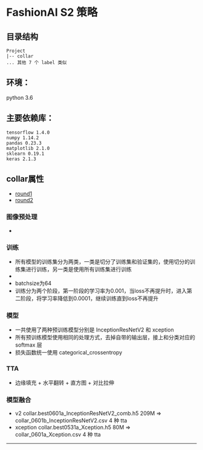 # FashionAI S2 策略

## 目录结构
```
Project
|-- collar 
... 其他 7 个 label 类似
```
## 环境：
python 3.6

## 主要依赖库：
```
tensorflow 1.4.0
numpy 1.14.2
pandas 0.23.3
matplotlib 2.1.0
sklearn 0.19.1
keras 2.1.3
```

## collar属性

- [round1]()
- [round2]()

### 图像预处理
- 

### 训练
- 所有模型的训练集分为两类，一类是切分了训练集和验证集的，使用切分的训练集进行训练，另一类是使用所有训练集进行训练
- 
- batchsize为64
- 训练分为两个阶段，第一阶段的学习率为0.001，当loss不再提升时，进入第二阶段，将学习率降低到0.0001，继续训练直到loss不再提升

### 模型
- 一共使用了两种预训练模型分别是 InceptionResNetV2 和 xception
- 所有预训练模型使用相同的处理方式，去掉自带的输出层，接上和分类对应的 softmax 层
- 损失函数统一使用 categorical_crossentropy

### TTA
- 边缘填充 + 水平翻转 + 直方图 + 对比拉伸

### 模型融合
- v2 collar.best0601a_InceptionResNetV2_comb.h5 209M => collar_0601b_InceptionResNetV2.csv 4 种 tta
- xception collar.best0531a_Xception.h5 80M => collar_0601a_Xception.csv 4 种 tta

---